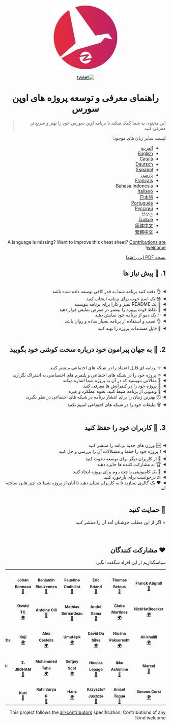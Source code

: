 <div style="direction: rtl; text-align: right">
<p align="center">
    <img alt="oss image" src="./imgs/zoss-logo.svg" height="200px" width="200px">
</p>

<p align="center">
  <a href="https://twitter.com/intent/tweet?text=How%20to%20promote%20your%20open-source%20projects%20@ZenikaOSS&url=https://github.com/zenika-open-source/open-source-promotion-cheat-sheet&hashtags=OpenSource,CheatSheet">
    <img alt="tweet" src="https://img.shields.io/twitter/url/https/twitter?label=Share%20on%20twitter&style=social" target="_blank" />
  </a>
</p>

<h1 align="center">راهنمای معرفی و توسعه پروژه های اوپن سورس</h1>

> این محتوی به شما کمک میکند تا برنامه اوپن سورس خود را بهتر و سریع تر معرفی کنید

لیست سایر زبان های موجود:

- [العربية](./README-ar.md)
- [English](./README.md)
- [Català](./README-ca.md)
- [Deutsch](./README-de.md)
- [Español](./README-es.md)
- [پارسی](./README-fa.md)
- [Français](./README-fr.md)
- [Bahasa Indonesia](./README-id.md)
- [Italiano](./README-it.md)
- [日本語](./README-jp.md)
- [Português](./README-pt.md)
- [Русский](./README-ru.md)
- [සිංහල](./README-si.md)
- [Türkçe](./README-tr.md)
- [简体中文](./README-zh-cn.md)
- [繁體中文](./README-zh-tw.md)

A language is missing? Want to improve this cheat sheet? [Contributions are welcome](./CONTRIBUTING.md)!

[نسخه PDF این راهنما](./pdf/cheat-sheet.pdf)

## &rlm;1. 🎢 پیش نیاز ها

<br />

<details>
<summary>👌 دقت کنید برنامه شما به قدر کافی توسعه داده شده باشد</summary>
<p>

> برنامه باید به قدر کافی پایدار باشد تا کاربران مشکلی در استفاده از آن نداشته باشند!

</p>
</details>

<details>
<summary>😎 یک اسم خوب برای برنامه انتخاب کنید</summary>
<p>

> نامی برای برنامه انتخاب کنید که کاربران به راحتی آن را به خاطر بسپارند

</p>
</details>

<details>
<summary>💅 یک README تمیز و کارا برای برنامه بنویسید</summary>
<p>

> &rlm;README اولین چیزی است که بازدیدکنندگان آن را مشاهده میکنند پس آن را ساده زیبا و آسان برای خواندن کنید[اینجا لیستی از نمونه های README موجود است](https://github.com/matiassingers/awesome-readme).

</p>
</details>

<details>
<summary>💪 نقاط قوت پروژه را بیشتر در معرض نمایش قرار دهید</summary>
<p>

> اطمینان حاصل کنید که نقاط قوت پروژه بیشتر توسط بازدیدکنندکان مشاهده شود

</p>
</details>

<details>
<summary>✨ یک دمو از برنامه خود نمایش دهید</summary>
<p>

> ممکن است بازدیدکنندگان در بازدید اول نحوه کار و هدف برنامه را متوجه نشوند پس شما میتوانید از راه های زیر یک دمو از برنامه را در معرض نمایش قرار دهید
>
> - یک فایل GIF که نحوه کارکرد برنامه را نمایش میدهد
> - یک لینک که بازدید کننده را به دمو منتقل کند

</p>

</details>

<details>
<summary>👌 نصب و استفاده از برنامه بسیار ساده و روان باشد</summary>
<p>

> شما احتمالا بسیاری از بازدید کنندگان پروژه را زمانی که برنامه کارا و ساده نباشد از دست خواهید داد!

</p>
</details>

<details>
<summary>📘 فایل مستندات پروژه را تهیه کنید </summary>
<p>

> ساخت مستندات جزو مهمترین مراحل است. اگر شما یک مستند کوتاه برای پروژه خود دارید میتوانید آن را همراه با فایل README در معرض نمایش عموم قرار دهید. مستنداتی همون[vuepress](https://v1.vuepress.vuejs.org) میتوانند به شما کمک کنند تا مستندات پروژه خود را بسیار روان و زیبا بنویسید.

 </p>
</details>

<br />

## &rlm;2. 📢 به جهان پیرامون خود درباره سخت کوشی خود بگویید

<br />

<details>
<summary>⭐ برنامه ای قابل اعتماد را در شبکه های اجتماعی منتشر کنید</summary>
<p>

> بیشتر بازدید کنندگان به میزان ستاره های برنامه شما در شبکه های اجتماعی و فروشگاه ها توجه خواهند کرد. تعداد ستاره های بیشتر برنامه شما را مورد اعتماد تر جلوه میدهد پس از کاربران خود بخواهید از شما در این مورد حمایت کنند!

</p>
</details>

<details>
<summary>↗️ پروژه خود را در شبکه های اجتماعی و پلتفرم های اختصاصی به اشتراک بگزارید</summary>
<p>

> درباره کار فوق العاده خود در شبکه های اجتماعی و پلتفرم های اختصاصی مثل ابزار های زیر بگویید:
>
> - &rlm;[Twitter](https://twitter.com)
> - [Linkedin](https://www.linkedin.com/)
> - [Facebook](https://www.facebook.com/)
> - [Reddit](https://www.reddit.com/)
> - [Dev.to](https://dev.to/)
> - [Lobsters](https://lobste.rs/)
> - [Hacker News](https://news.ycombinator.com/)
> - [Product Hunt](https://www.producthunt.com/)
> - [Beta page](https://betapage.co/)
> - [Human Coders](https://news.humancoders.com/)

</p>
</details>

<details>
<summary>📃 مقالاتی بنویسید که در آن به پروژه شما اشاره میکند</summary>
<p>

> مقاله ای درباره پروژه خود بنویسید. درباره نحوه کار برنامه مشکلاتی که برای شما در حین ساخت به وجود آمده و... شما میتوانید آن را در پلتفرم های زیر منتشر کنید:
>
> - &rlm;[medium](https://medium.com/)
> - [dev.to](https://dev.to/)

</p>
</details>

<details>
<summary>🎤 پروژه خود را در کنفرانش ها معرفی کنید</summary>
<p>

> معرفی پروژه در کنفرانس ها میتواند به شما در افزایش میزان بازدید پروژه کمک کند!

</p>
</details>

<details>
<summary>🎥 ویدویی از برنامه ضبط کنید. نحوه عملکرد و غیره</summary>
<p>

> ضبط ویدیو کار آسانی نیست ولی به مشهور شدن برنامه شما کمک خواهد کرد

</p>
</details>

<details>
<summary>🕐 بهترین زمان را برای انتشار برنامه در شبکه های اجتماعی در نظر بگیرید</summary>
<p>

> برنامه را در تعطیلات و آخر هفته ها منتشر نکنید این کار باعث کمتر دیده شدن شما میشود آن معمولا این کار را در وسط هفته انجام دهید.

</p>
</details>

<details>
<summary>🗑 تبلیغات خود را در شبکه های اجتماعی اسپم نکنید</summary>
<p>

> هرگز دوبار یک تبلیغ را در یک شبکه اجتماعی تکرار نکنید در این صورت اسپم در نظر گرفته شده و نادیده گرفته میشود و تاثیر اجتماعی بدی را برای پروژه شما خواهد گذاشت.

</p>
</details>

<br />

## &rlm;3. 🤝 کاربران خود را حفظ کنید

<br />

<details>
<summary>🆕 ورژن های جدید برنامه را منتشر کنید</summary>
<p>

> پروژه خود را بهبود ببخشید و آن را در زمان های مختلف برای کاربران منتشر کنید

</p>
</details>

<details>
<summary>❗ پروژه خود را حفظ و مشکالات آن را بررسی و حل کنید</summary>
<p>

> اجازه ندهید issue های باز در github باقی بماند با کاربران خود به خوبی رفتار کنید😉

</p>
</details>

<details>
<summary>🙏 از کاربران دیگر برای توسعه دعوت کنید</summary>
<p>

> یک پروژه خوب و سالم پروژه ای است که با مشارکت ساخته و مشکلات آن قادر به حل شدن توسط افراد دیگر باشد. بگذارید دیگران بدانند شما به کمک آن ها نیاز دارید میتوانید با `contribution welcome` و `good first issue` درخواست های خود را در github متنشر کنید[بیشتر بخوانید](https://help.github.com/en/articles/about-labels).

</p>
</details>

<details>
<summary>🏆 به مشارکت کننده ها جایزه دهید</summary>
<p>

> خوب بودن با کاربران میتواند به شما کمک کند برخی از پروژه های اوپن سورس مانند [gatsby](https://github.com/gatsbyjs/gatsby) به مشارکت های عمومی جایزه میدهند. اگر قادر به انجام این کار نیستید, یک پست منتشر کنید (در توییتر یا سایر پلتفرم ها) در مورد مشارکت و نویسنده ([یک نمونه سپاسگزاری از مشارکت کننده](https://twitter.com/FranckAbgrall/status/1139470547492978688)). یک قسمت در README پروژه به نام ‍‍‍‍`مشارکت کنندگان` ایجاد کنید و نام آن ها را در آن قید کنید. اینجا نمونه هایی موجود است:
>
> - &rlm;[vuepress (contributors README section)](https://github.com/vuejs/vuepress#code-contributors)
> - [Rythm.js (random highlighted contributor on demo page)](https://okazari.github.io/Rythm.js/)

</p>
</details>

<details>
<summary>💬 یک کامیونیتی یا چت روم برای پروژه ایجاد کنید</summary>
<p>

> قسمت 'issue' های گیت هاب همیشه محلی برای ثبت بازخورد ها نخواهد بود. شما میتوانید از پلتفرم های زیر برای این کار استفاده کنید!
>
> - &rlm;[Discord](https://discord.com)
> - [Slack](https://slack.com)
> - [Gitter](https://gitter.im/)

</p>
</details>

<details>
<summary>🔙 درخواست برای بازخورد کنید</summary>
<p>

> بازخورد کاربران همیشه بهترین راه برای بهتر سازی و حل مشکلات برنامه خواهد بود پس از آن ها برای مشاکرت کمک بگیرید و از ایده های آن ها استفاده کنید

</p>
</details>

<details>
<summary>❤️ یک گالری بسازید تا به کاربران نشان دهید تا آنان از پروژه شما چه چیز هایی ساخته اند</summary>
<p>

> بازدیدکنندگان به شما اعتماد بیشتری خواهند داشت اگر نمونه های کار شما را توسط سایر کاربران ببینند [the vuepress gallery](https://vuepress.gallery/)).

</p>
</details>

<br />

## &rlm;🙏 حمایت کنید

&rlm;⭐️ اگر از این مطلب خوشتان آمد آن را منتشر کنید

<br />

## &rlm;❤️ مشارکت کنندگان

سپاسگذاریم از این افراد شگفت انگیز:

<!-- ALL-CONTRIBUTORS-LIST:START - Do not remove or modify this section -->
<!-- prettier-ignore-start -->
<!-- markdownlint-disable -->
<table>
  <tr>
    <td align="center"><a href="https://www.franck-abgrall.me/"><img src="https://avatars3.githubusercontent.com/u/9840435?v=4?s=100" width="100px;" alt=""/><br /><sub><b>Franck Abgrall</b></sub></a><br /><a href="https://github.com/zenika-open-source/promote-open-source-project/commits?author=kefranabg" title="Documentation">📖</a></td>
    <td align="center"><a href="https://github.com/tbetous"><img src="https://avatars3.githubusercontent.com/u/4435536?v=4?s=100" width="100px;" alt=""/><br /><sub><b>Thomas Betous</b></sub></a><br /><a href="https://github.com/zenika-open-source/promote-open-source-project/commits?author=tbetous" title="Documentation">📖</a></td>
    <td align="center"><a href="https://github.com/ebriand"><img src="https://avatars1.githubusercontent.com/u/1011902?v=4?s=100" width="100px;" alt=""/><br /><sub><b>Eric Briand</b></sub></a><br /><a href="https://github.com/zenika-open-source/promote-open-source-project/commits?author=ebriand" title="Documentation">📖</a></td>
    <td align="center"><a href="https://github.com/FaustineG"><img src="https://avatars.githubusercontent.com/u/27639429?v=4?s=100" width="100px;" alt=""/><br /><sub><b>Faustine Godbillot</b></sub></a><br /><a href="https://github.com/zenika-open-source/promote-open-source-project/commits?author=FaustineG" title="Documentation">📖</a></td>
    <td align="center"><a href="https://myvirtualstorybook.com/"><img src="https://avatars1.githubusercontent.com/u/5747538?v=4?s=100" width="100px;" alt=""/><br /><sub><b>Benjamin Plouzennec</b></sub></a><br /><a href="https://github.com/zenika-open-source/promote-open-source-project/commits?author=Okazari" title="Documentation">📖</a></td>
    <td align="center"><a href="https://github.com/Zenigata"><img src="https://avatars1.githubusercontent.com/u/1022393?v=4?s=100" width="100px;" alt=""/><br /><sub><b>Johan Bonneau</b></sub></a><br /><a href="https://github.com/zenika-open-source/promote-open-source-project/commits?author=Zenigata" title="Documentation">📖</a></td>
    <td align="center"><a href="https://github.com/bpetetot"><img src="https://avatars3.githubusercontent.com/u/516360?v=4?s=100" width="100px;" alt=""/><br /><sub><b>Benjamin Petetot</b></sub></a><br /><a href="https://github.com/zenika-open-source/promote-open-source-project/commits?author=bpetetot" title="Documentation">📖</a></td>
  </tr>
  <tr>
    <td align="center"><a href="https://nick-hat-boecker.de"><img src="https://avatars0.githubusercontent.com/u/8366071?v=4?s=100" width="100px;" alt=""/><br /><sub><b>NickHatBoecker</b></sub></a><br /><a href="#translation-NickHatBoecker" title="Translation">🌍</a></td>
    <td align="center"><a href="https://github.com/Claire"><img src="https://avatars2.githubusercontent.com/u/5114096?v=4?s=100" width="100px;" alt=""/><br /><sub><b>Claire Martinez</b></sub></a><br /><a href="#translation-claire" title="Translation">🌍</a></td>
    <td align="center"><a href="https://hazeforum.com/"><img src="https://avatars2.githubusercontent.com/u/31011359?v=4?s=100" width="100px;" alt=""/><br /><sub><b>André Gama</b></sub></a><br /><a href="https://github.com/zenika-open-source/promote-open-source-project/commits?author=andregamma" title="Documentation">📖</a></td>
    <td align="center"><a href="https://github.com/mbernardeau"><img src="https://avatars0.githubusercontent.com/u/7049049?v=4?s=100" width="100px;" alt=""/><br /><sub><b>Mathias Bernardeau</b></sub></a><br /><a href="https://github.com/zenika-open-source/promote-open-source-project/commits?author=mbernardeau" title="Documentation">📖</a></td>
    <td align="center"><a href="https://github.com/Antoineoili"><img src="https://avatars1.githubusercontent.com/u/50737365?v=4?s=100" width="100px;" alt=""/><br /><sub><b>Antoine Oili</b></sub></a><br /><a href="https://github.com/zenika-open-source/promote-open-source-project/commits?author=Antoineoili" title="Documentation">📖</a></td>
    <td align="center"><a href="https://twitter.com/dev_oswld"><img src="https://avatars1.githubusercontent.com/u/40254158?v=4?s=100" width="100px;" alt=""/><br /><sub><b>Oswld TC</b></sub></a><br /><a href="#translation-dev-oswld" title="Translation">🌍</a></td>
    <td align="center"><a href="https://yizhiyue.me"><img src="https://avatars3.githubusercontent.com/u/8545277?v=4?s=100" width="100px;" alt=""/><br /><sub><b>Zhiyue Yi</b></sub></a><br /><a href="#translation-ZhiyueYi" title="Translation">🌍</a></td>
  </tr>
  <tr>
    <td align="center"><a href="https://github.com/aliruss"><img src="https://avatars3.githubusercontent.com/u/32896351?v=4?s=100" width="100px;" alt=""/><br /><sub><b>Ali khalili</b></sub></a><br /><a href="#translation-aliruss" title="Translation">🌍</a></td>
    <td align="center"><a href="https://pakseresht.eu/"><img src="https://avatars3.githubusercontent.com/u/9018054?v=4?s=100" width="100px;" alt=""/><br /><sub><b>Niusha Pakseresht</b></sub></a><br /><a href="#translation-niusha-paks" title="Translation">🌍</a></td>
    <td align="center"><a href="https://github.com/david-dasilva"><img src="https://avatars1.githubusercontent.com/u/372391?v=4?s=100" width="100px;" alt=""/><br /><sub><b>David Da Silva</b></sub></a><br /><a href="#translation-david-dasilva" title="Translation">🌍</a></td>
    <td align="center"><a href="http://umuts.info"><img src="https://avatars2.githubusercontent.com/u/3245166?v=4?s=100" width="100px;" alt=""/><br /><sub><b>Umut Işık</b></sub></a><br /><a href="#translation-umutphp" title="Translation">🌍</a></td>
    <td align="center"><a href="https://github.com/alextremp"><img src="https://avatars0.githubusercontent.com/u/20399660?v=4?s=100" width="100px;" alt=""/><br /><sub><b>Alex Castells</b></sub></a><br /><a href="#translation-alextremp" title="Translation">🌍</a></td>
    <td align="center"><a href="https://kojikoji.ga"><img src="https://avatars0.githubusercontent.com/u/474225?v=4?s=100" width="100px;" alt=""/><br /><sub><b>Koji</b></sub></a><br /><a href="#translation-koji" title="Translation">🌍</a></td>
    <td align="center"><a href="https://github.com/MasterBrian99"><img src="https://avatars0.githubusercontent.com/u/37585474?v=4?s=100" width="100px;" alt=""/><br /><sub><b>pasindu p konghawaththa</b></sub></a><br /><a href="#translation-MasterBrian99" title="Translation">🌍</a></td>
  </tr>
  <tr>
    <td align="center"><a href="http://adsoleware.com/"><img src="https://avatars.githubusercontent.com/u/40896559?v=4?s=100" width="100px;" alt=""/><br /><sub><b>Marcel</b></sub></a><br /><a href="https://github.com/zenika-open-source/promote-open-source-project/commits?author=hackthedev" title="Documentation">📖</a></td>
    <td align="center"><a href="https://bandism.net/"><img src="https://avatars.githubusercontent.com/u/22633385?v=4?s=100" width="100px;" alt=""/><br /><sub><b>Ikko Ashimine</b></sub></a><br /><a href="https://github.com/zenika-open-source/promote-open-source-project/commits?author=eltociear" title="Documentation">📖</a></td>
    <td align="center"><a href="https://github.com/nlepage"><img src="https://avatars.githubusercontent.com/u/19571875?v=4?s=100" width="100px;" alt=""/><br /><sub><b>Nicolas Lepage</b></sub></a><br /><a href="#maintenance-nlepage" title="Maintenance">🚧</a></td>
    <td align="center"><a href="https://github.com/sergey-scat"><img src="https://avatars.githubusercontent.com/u/31442538?v=4?s=100" width="100px;" alt=""/><br /><sub><b>Sergey Scat</b></sub></a><br /><a href="#translation-sergey-scat" title="Translation">🌍</a></td>
    <td align="center"><a href="https://github.com/JustE3saR"><img src="https://avatars.githubusercontent.com/u/62352949?v=4?s=100" width="100px;" alt=""/><br /><sub><b>Mohammed Taha</b></sub></a><br /><a href="#translation-JustE3saR" title="Translation">🌍</a></td>
    <td align="center"><a href="https://github.com/Tazminia"><img src="https://avatars.githubusercontent.com/u/41241424?v=4?s=100" width="100px;" alt=""/><br /><sub><b>T. JEGHAM</b></sub></a><br /><a href="https://github.com/zenika-open-source/promote-open-source-project/pulls?q=is%3Apr+reviewed-by%3ATazminia" title="Reviewed Pull Requests">👀</a></td>
    <td align="center"><a href="https://github.com/Tarektouati"><img src="https://avatars.githubusercontent.com/u/19335073?v=4?s=100" width="100px;" alt=""/><br /><sub><b>Tarek Touati</b></sub></a><br /><a href="https://github.com/zenika-open-source/promote-open-source-project/pulls?q=is%3Apr+reviewed-by%3ATarektouati" title="Reviewed Pull Requests">👀</a></td>
  </tr>
  <tr>
    <td align="center"><a href="https://github.com/simonecorsi"><img src="https://avatars.githubusercontent.com/u/5617452?v=4?s=100" width="100px;" alt=""/><br /><sub><b>Simone Corsi</b></sub></a><br /><a href="#translation-simonecorsi" title="Translation">🌍</a></td>
    <td align="center"><a href="https://github.com/atogue"><img src="https://avatars.githubusercontent.com/u/5642182?v=4?s=100" width="100px;" alt=""/><br /><sub><b>Anicet Togue</b></sub></a><br /><a href="https://github.com/zenika-open-source/promote-open-source-project/pulls?q=is%3Apr+reviewed-by%3Aatogue" title="Reviewed Pull Requests">👀</a></td>
    <td align="center"><a href="https://www.linkedin.com/in/krzysztof-juszcze-01b395118/"><img src="https://avatars.githubusercontent.com/u/17763895?v=4?s=100" width="100px;" alt=""/><br /><sub><b>Krzysztof Juszcze</b></sub></a><br /><a href="https://github.com/zenika-open-source/promote-open-source-project/commits?author=Gerappa92" title="Documentation">📖</a></td>
    <td align="center"><a href="https://godot.id/"><img src="https://avatars.githubusercontent.com/u/40712686?v=4?s=100" width="100px;" alt=""/><br /><sub><b>Hanz</b></sub></a><br /><a href="#translation-HanzCEO" title="Translation">🌍</a></td>
    <td align="center"><a href="https://github.com/RSurya99"><img src="https://avatars.githubusercontent.com/u/73375663?v=4?s=100" width="100px;" alt=""/><br /><sub><b>Rafli Surya P</b></sub></a><br /><a href="https://github.com/zenika-open-source/promote-open-source-project/commits?author=RSurya99" title="Documentation">📖</a></td>
    <td align="center"><a href="https://github.com/kurt-liao"><img src="https://avatars.githubusercontent.com/u/32745146?v=4?s=100" width="100px;" alt=""/><br /><sub><b>Kurt</b></sub></a><br /><a href="https://github.com/zenika-open-source/promote-open-source-project/commits?author=kurt-liao" title="Documentation">📖</a></td>
  </tr>
</table>

<!-- markdownlint-restore -->
<!-- prettier-ignore-end -->

<!-- ALL-CONTRIBUTORS-LIST:END -->

This project follows the [all-contributors](https://github.com/all-contributors/all-contributors) specification. Contributions of any kind welcome!

</div>
